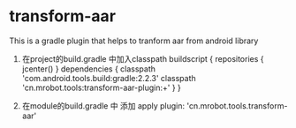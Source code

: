 # transform-aar
This is a gradle plugin that helps to tranform aar from android library

1. 在project的build.gradle 中加入classpath
buildscript {
    repositories {
        jcenter()
    }
    dependencies {
        classpath 'com.android.tools.build:gradle:2.2.3'
        classpath 'cn.mrobot.tools:transform-aar-plugin:+'
    }
}

2. 在module的build.gradle 中 添加
apply plugin: 'cn.mrobot.tools.transform-aar' 

